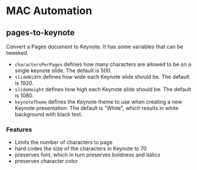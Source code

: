 # MAC Automation

## pages-to-keynote
Convert a Pages document to Keynote. It has some variables that can be tweeked.
* `charactersPerPages` defines how many characters are allowed to be on a single keynote slide. The default is 500.
* `slideWidth` defines how wide each Keynote slide should be. The default is 1920.
* `slideHeight` defines how high each Keynote slide should be. The default is 1080.
* `keynoteTheme` defines the Keynote theme to use when creating a new Keynote presentation. The default is "White", which results in white background with black text.


### Features
* Limits the number of characters to page
* hard codes the size of the characters in Keynote to 70
* preserves font, which in turn preserves boldness and italics
* preserves character color
